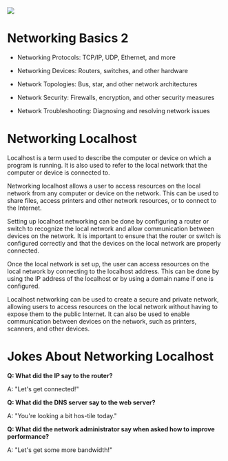 <img src="https://preview.redd.it/0rc2xx5913k71.jpg?auto=webp&s=44cc051a118e47f0a2860532d8b5c406ba3d6511">

# Networking Basics 2

* Networking Protocols: TCP/IP, UDP, Ethernet, and more

* Networking Devices: Routers, switches, and other hardware

* Network Topologies: Bus, star, and other network architectures

* Network Security: Firewalls, encryption, and other security measures

* Network Troubleshooting: Diagnosing and resolving network issues


# Networking Localhost



Localhost is a term used to describe the computer or device on which a program is running. It is also used to refer to the local network that the computer or device is connected to. 



Networking localhost allows a user to access resources on the local network from any computer or device on the network. This can be used to share files, access printers and other network resources, or to connect to the Internet. 



Setting up localhost networking can be done by configuring a router or switch to recognize the local network and allow communication between devices on the network. It is important to ensure that the router or switch is configured correctly and that the devices on the local network are properly connected.



Once the local network is set up, the user can access resources on the local network by connecting to the localhost address. This can be done by using the IP address of the localhost or by using a domain name if one is configured.



Localhost networking can be used to create a secure and private network, allowing users to access resources on the local network without having to expose them to the public Internet. It can also be used to enable communication between devices on the network, such as printers, scanners, and other devices.

# Jokes About Networking Localhost



**Q: What did the IP say to the router?**



A: "Let's get connected!"



**Q: What did the DNS server say to the web server?**



A: "You're looking a bit hos-tile today."



**Q: What did the network administrator say when asked how to improve performance?**



A: "Let's get some more bandwidth!"

